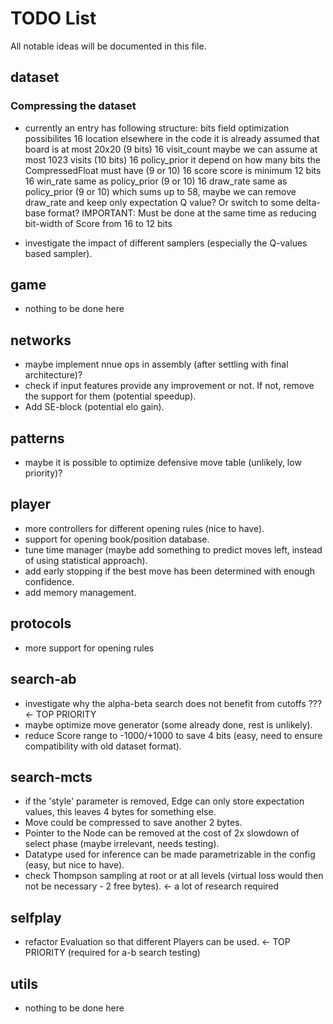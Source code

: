 
# TODO List
All notable ideas will be documented in this file.

## dataset
### Compressing the dataset
- currently an entry has following structure:
	bits	field			optimization possibilites
	16	location		elsewhere in the code it is already assumed that board is at most 20x20 (9 bits)
	16	visit_count		maybe we can assume at most 1023 visits (10 bits)
	16	policy_prior		it depend on how many bits the CompressedFloat must have (9 or 10)
	16	score			score is minimum 12 bits
	16	win_rate		same as policy_prior (9 or 10)
	16	draw_rate		same as policy_prior (9 or 10)
	which sums up to 58, maybe we can remove draw_rate and keep only expectation Q value?
	Or switch to some delta-base format?
IMPORTANT:	Must be done at the same time as reducing bit-width of Score from 16 to 12 bits

- investigate the impact of different samplers (especially the Q-values based sampler).


## game
- nothing to be done here

## networks
- maybe implement nnue ops in assembly (after settling with final architecture)?
- check if input features provide any improvement or not. If not, remove the support for them (potential speedup).
- Add SE-block (potential elo gain).

## patterns
- maybe it is possible to optimize defensive move table (unlikely, low priority)?

## player
- more controllers for different opening rules (nice to have).
- support for opening book/position database.
- tune time manager (maybe add something to predict moves left, instead of using statistical approach).
- add early stopping if the best move has been determined with enough confidence.
- add memory management.

## protocols
- more support for opening rules

## search-ab
- investigate why the alpha-beta search does not benefit from cutoffs ??? <- TOP PRIORITY
- maybe optimize move generator (some already done, rest is unlikely).
- reduce Score range to -1000/+1000 to save 4 bits (easy, need to ensure compatibility with old dataset format).

## search-mcts
- if the 'style' parameter is removed, Edge can only store expectation values, this leaves 4 bytes for something else.
- Move could be compressed to save another 2 bytes.
- Pointer to the Node can be removed at the cost of 2x slowdown of select phase (maybe irrelevant, needs testing).
- Datatype used for inference can be made parametrizable in the config (easy, but nice to have).
- check Thompson sampling at root or at all levels (virtual loss would then not be necessary - 2 free bytes). <- a lot of research required

## selfplay
- refactor Evaluation so that different Players can be used. <- TOP PRIORITY (required for a-b search testing)

## utils
- nothing to be done here
